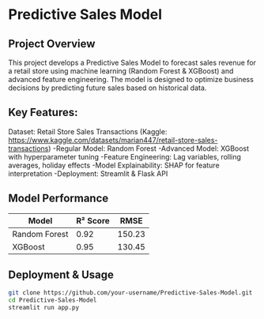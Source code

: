 # Predictive Sales Model

## Project Overview
This project develops a Predictive Sales Model to forecast sales revenue for a retail store using machine learning (Random Forest &amp; XGBoost) and advanced feature engineering. The model is designed to optimize business decisions by predicting future sales based on historical data.

## Key Features:
Dataset: Retail Store Sales Transactions (Kaggle: https://www.kaggle.com/datasets/marian447/retail-store-sales-transactions)
-Regular Model: Random Forest
-Advanced Model: XGBoost with hyperparameter tuning
-Feature Engineering: Lag variables, rolling averages, holiday effects
-Model Explainability: SHAP for feature interpretation
-Deployment: Streamlit & Flask API

## Model Performance
| Model | R² Score | RMSE |
|-------|---------|------|
| Random Forest | 0.92 | 150.23 |
| XGBoost | 0.95 | 130.45 |

## Deployment & Usage
```bash
git clone https://github.com/your-username/Predictive-Sales-Model.git
cd Predictive-Sales-Model
streamlit run app.py
